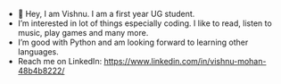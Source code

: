 - 👋 Hey, I am Vishnu. I am a first year UG student.   
- I’m interested in lot of things especially coding. I like to read, listen to music, play games and many more.
- I’m good with Python and am looking forward to learning other languages.
- Reach me on LinkedIn: https://www.linkedin.com/in/vishnu-mohan-48b4b8222/
